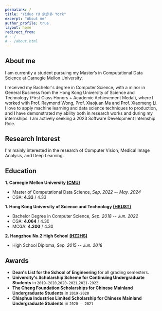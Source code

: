 ```yaml
---
permalink: /
title: "Yiduo YU 余亦多 York"
excerpt: "About me"
author_profile: true 
layout: home
redirect_from:
# - /
# - /about.html
---
```


## About me

I am currently a student pursuing my Master’s in Computational Data Science at Carnegie Mellon University. 

I received my Bachelor's degree in Computer Science, with a minor in General Business from the Hong Kong University of Science and Technology (First Class Honors + Academic Achievement Medal), where I worked with Prof. Raymond Wong, Prof. Xiaojuan Ma and Prof. Xiaomeng Li. I love to apply machine learning and data science techniques to production, and I have demonstrated my ability both in research works and during my internships. I am actively seeking a 2023 Software Development Internship Role.

<!-- Currently, I am working for our FYP project under the supervision of [Professor Xiaomeng Li](https://xmengli.github.io/) in HKUST. -->

<!-- This webpage is last updated on **2022/01/10**. -->


<!-- ## News

- [2021/8/26]    One paper has been accepted to EMNLP2021 (main conference).
- [2021/1/16]    One paper has been accepted to WWW2021. -->


## Research Interest

I'm mainly interested in the research of Computer Vision, Medical Image Analysis, and Deep Learning.

## Education

**1. Carnegie Mellon University [(CMU)](https://www.cmu.edu/)**

- Master of Computational Data Science,  *Sep. 2022 -- May. 2024*
- CGA: **4.33** / 4.33

**1. Hong Kong University of Science and Technology [(HKUST)](https://hkust.edu.hk/)**

- Bachelor Degree in Computer Science,  *Sep. 2018 -- Jun. 2022*
- CGA: **4.064** / 4.30
- MCGA: **4.200** / 4.30

**2. Hangzhou No.2 High School [(HZ2HS)](http://www.hz2hs.cn/)**

- High School Diploma, *Sep. 2015 -- Jun. 2018*

## Awards

* **Dean's List for the School of Engineering** for all grading semesters.
* **University's Scholarship Scheme for Continuing Undergraduate Students** in `2019-2020`,`2020-2021`,`2021-2022`
* **The Cheng Foundation Scholarships for Chinese Mainland Undergraduate Students** in `2019-2020`
* **Chiaphua Industries Limited Scholarship for Chinese Mainland Undergraduate Students** in `2020 – 2021`

<!-- ## Contact me!

You can reach me at `1874240442 [at] qq [dot] com`, this email will be active all the time. -->

<!-- ## Sitemap

<script type="text/javascript" id="clustrmaps" src="//clustrmaps.com/map_v2.js?d=DE2rC1_XQk9C3olzhHZGibG_eT8m4xfWcetZ15Zm4mQ&cl=ffffff&w=a"></script> -->
